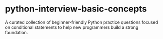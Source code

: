 # python-interview-basic-concepts
A curated collection of beginner-friendly Python practice questions focused on conditional statements to help new programmers build a strong foundation.
